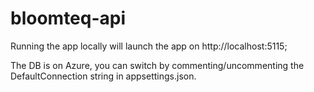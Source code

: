# bloomteq-api
 
Running the app locally will launch the app on http://localhost:5115;

The DB is on Azure, you can switch by commenting/uncommenting the DefaultConnection string in appsettings.json.
